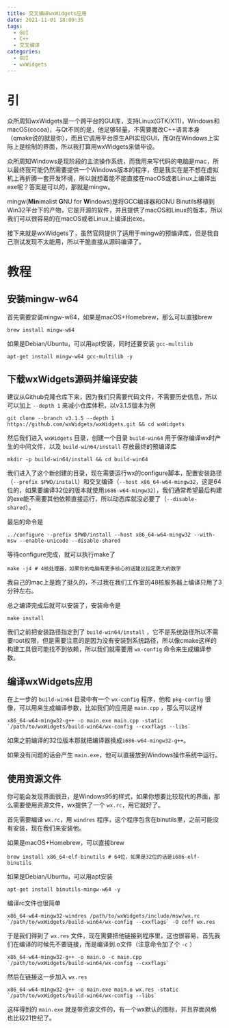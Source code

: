 ```yaml
---
title: 交叉编译wxWidgets应用
date: 2021-11-01 18:09:35
tags:
  - GUI
  - C++
  - 交叉编译
categories:
  - GUI
  - wxWidgets
---
```


# 引

众所周知wxWidgets是一个跨平台的GUI库，支持Linux(GTK/X11)，Windows和macOS(cocoa)，与Qt不同的是，他足够轻量，不需要魔改C++语言本身（qmake说的就是你），而且它调用平台原生API实现GUI，而Qt在Windows上实际上是绘制的界面，所以我打算用wxWidgets来做毕设。

众所周知Windows是现阶段的主流操作系统，而我用来写代码的电脑是mac，所以最终我可能仍然需要提供一个Windows版本的程序，但是我实在是不想在虚拟机上再折腾一套开发环境，所以就想着能不能直接在macOS或者Linux上编译出exe呢？答案是可以的，那就是mingw。

<!-- more -->

mingw(**Min**imalist **G**NU for **W**indows)是将GCC编译器和GNU Binutils移植到Win32平台下的产物，它是开源的软件，并且提供了macOS和Linux的版本，所以我们可以很容易的在macOS或者Linux上编译出exe。

接下来就是wxWidgets了，虽然官网提供了适用于mingw的预编译库，但是我自己测试发现不太能用，所以干脆直接从源码编译了。

# 教程

## 安装mingw-w64

首先需要安装mingw-w64，如果是macOS+Homebrew，那么可以直接brew

```shell
brew install mingw-w64
```

如果是Debian/Ubuntu，可以用apt安装，同时还要安装 `gcc-multilib`

```shell
apt-get install mingw-w64 gcc-multilib -y
```

## 下载wxWidgets源码并编译安装

建议从Github克隆仓库下来，因为我们只需要代码文件，不需要历史信息，所以可以加上 `--depth 1` 来减小仓库体积，以v3.1.5版本为例

```shell
git clone --branch v3.1.5 --depth 1 https://github.com/wxWidgets/wxWidgets.git && cd wxWidgets
```

然后我们进入 `wxWidgets` 目录，创建一个目录 `build-win64` 用于保存编译wx时产生的中间文件，以及 `build-win64/install` 存放最终的预编译库

```shell
mkdir -p build-win64/install && cd build-win64
```

我们进入了这个新创建的目录，现在需要运行wx的configure脚本，配置安装路径（`--prefix $PWD/install`）和交叉编译（`--host x86_64-w64-mingw32`，这是64位的，如果要编译32位的版本就使用`i686-w64-mingw32`），我们通常希望最后构建的exe能不需要其他依赖直接运行，所以动态库就没必要了（`--disable-shared`）。

最后的命令是

```shell
../configure --prefix $PWD/install --host x86_64-w64-mingw32 --with-msw --enable-unicode --disable-shared
```

等待configure完成，就可以执行make了

```shell
make -j4 # 4核处理器，如果你的电脑有更多核心的话建议指定更大的数字
```

我自己的mac上是跑了挺久的，不过我在我们工作室的48核服务器上编译只用了3分钟左右。

总之编译完成后就可以安装了，安装命令是

```shell
make install
```

我们之前把安装路径指定到了 `build-win64/install` ，它不是系统路径所以不需要root权限，但是需要注意的是因为没有安装到系统路径，所以像cmake这样的构建工具很可能找不到依赖，所以我们就需要用 `wx-config` 命令来生成编译参数。

## 编译wxWidgets应用

在上一步的 `build-win64` 目录中有一个 `wx-config` 程序，他和 `pkg-config` 很像，可以用来生成编译参数，比如我们的应用是 `main.cpp` ，那么可以这样

```shell
x86_64-w64-mingw32-g++ -o main.exe main.cpp -static `/path/to/wxWidgets/build-win64/wx-config --cxxflags --libs`
```

如果之前编译的32位版本那就把编译器换成`i686-w64-mingw32-g++`。

如果没有问题的话会产生 `main.exe`，他可以直接放到Windows操作系统中运行。

## 使用资源文件

你可能会发现界面很丑，是Windows95的样式，如果你想要比较现代的界面，那么需要使用资源文件，wx提供了一个 `wx.rc`，用它就好了。

首先需要编译 `wx.rc`，用 `windres` 程序，这个程序包含在binutils里，之前可能没有安装，现在我们来安装他。

如果是macOS+Homebrew，可以直接brew

```shell
brew install x86_64-elf-binutils # 64位，如果是32位的话是i686-elf-binutils
```

如果是Debian/Ubuntu，可以用apt安装

```shell
apt-get install binutils-mingw-w64 -y
```

编译rc文件也很简单

```shell
x86_64-w64-mingw32-windres /path/to/wxWidgets/include/msw/wx.rc `/path/to/wxWidgets/build-win64/wx-config --cxxflags` -O coff wx.res
```

于是我们得到了 `wx.res` 文件，现在需要把他链接到程序里，这也很容易，首先我们在编译的时候先不要链接，而是编译到.o文件（注意命令加了个 `-c` ）

```shell
x86_64-w64-mingw32-g++ -o main.o -c main.cpp `/path/to/wxWidgets/build-win64/wx-config --cxxflags`
```

然后在链接这一步加入 `wx.res`

```shell
x86_64-w64-mingw32-g++ -o main.exe main.o wx.res -static `/path/to/wxWidgets/build-win64/wx-config --libs`
```

这样得到的 `main.exe` 就是带资源文件的，有一个wx默认的图标，并且界面风格也比较21世纪了。
